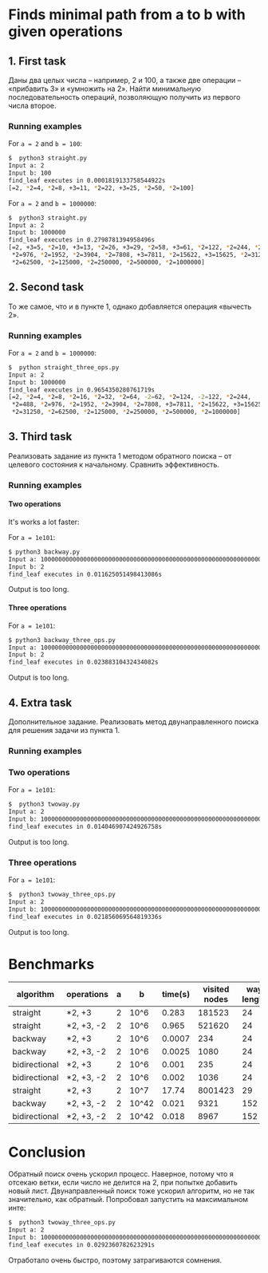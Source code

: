 # Finds minimal path from a to b with given operations
## 1. First task
Даны два целых числа – например, 2 и 100, а также две операции – «прибавить 3» и «умножить на 2». Найти минимальную последовательность операций, позволяющую получить из первого числа второе.
### Running examples

For `a = 2` and `b = 100`:
```bash
$  python3 straight.py
Input a: 2
Input b: 100
find_leaf executes in 0.0001819133758544922s
[=2, *2=4, *2=8, +3=11, *2=22, +3=25, *2=50, *2=100]
```

For `a = 2` and `b = 1000000`:
```bash
$  python3 straight.py
Input a: 2
Input b: 1000000
find_leaf executes in 0.2798781394958496s
[=2, +3=5, *2=10, +3=13, *2=26, +3=29, *2=58, +3=61, *2=122, *2=244, *2=488,
 *2=976, *2=1952, *2=3904, *2=7808, +3=7811, *2=15622, +3=15625, *2=31250,
 *2=62500, *2=125000, *2=250000, *2=500000, *2=1000000]
```

## 2. Second task
То же самое, что и в пункте 1, однако добавляется операция «вычесть 2».
### Running examples
For `a = 2` and `b = 1000000`:
```bash
$  python straight_three_ops.py
Input a: 2
Input b: 1000000
find_leaf executes in 0.9654350280761719s
[=2, *2=4, *2=8, *2=16, *2=32, *2=64, -2=62, *2=124, -2=122, *2=244,
 *2=488, *2=976, *2=1952, *2=3904, *2=7808, +3=7811, *2=15622, +3=15625,
 *2=31250, *2=62500, *2=125000, *2=250000, *2=500000, *2=1000000]
```

## 3. Third task
Реализовать задание из пункта 1 методом обратного поиска – от целевого состояния к начальному. Сравнить эффективность.


### Running examples
#### Two operations
It's works a lot faster:

For `a = 1e101`:
```bash
$ python3 backway.py
Input a: 100000000000000000000000000000000000000000000000000000000000000000000000000000000000000000000000000000
Input b: 2
find_leaf executes in 0.011625051498413086s
```
Output is too long.

#### Three operations
For `a = 1e101`:
```bash
$ python3 backway_three_ops.py
Input a: 100000000000000000000000000000000000000000000000000000000000000000000000000000000000000000000000000000
Input b: 2
find_leaf executes in 0.02388310432434082s
```
Output is too long.

## 4. Extra task
Дополнительное задание. Реализовать метод двунаправленного поиска для решения задачи из пункта 1.

### Running examples
### Two operations
For `a = 1e101`:
```bash
$  python3 twoway.py
Input a: 2
Input b: 100000000000000000000000000000000000000000000000000000000000000000000000000000000000000000000000000000
find_leaf executes in 0.014046907424926758s
```
Output is too long.

### Three operations
For `a = 1e101`:
```bash
$  python3 twoway_three_ops.py
Input a: 2
Input b: 100000000000000000000000000000000000000000000000000000000000000000000000000000000000000000000000000000
find_leaf executes in 0.021856069564819336s
```
Output is too long.

# Benchmarks

| algorithm | operations | a   | b   | time(s) | visited nodes | way lenght |
| --------- | ---------- | --- | --- | ------- | ------------- |--|
| straight  |*2, +3|2| 10^6| 0.283 | 181523  | 24 |
| straight  |*2, +3, -2|2| 10^6|0.965 |521620 | 24 |
| backway   |*2, +3|2| 10^6| 0.0007 | 234 | 24 |
| backway   |*2, +3, -2|2| 10^6| 0.0025 | 1080 | 24 |
| bidirectional   |*2, +3|2| 10^6| 0.001 | 235 | 24 |
| bidirectional   |*2, +3, -2|2| 10^6| 0.002 | 1036 | 24 |
| straight  |*2, +3|2| 10^7| 17.74 | 8001423  | 29 |
| backway   |*2, +3, -2|2| 10^42| 0.021 | 9321 | 152 |
| bidirectional   |*2, +3, -2|2| 10^42| 0.018 | 8967 | 152 |


# Conclusion
Обратный поиск очень ускорил процесс. Наверное, потому что я отсекаю ветки, если число не делится на 2, при попытке добавить новый лист. 
Двунаправленный поиск тоже ускорил алгоритм, но не так значительно, как обратный. Попробовал запустить на максимальном инте:

```bash
$  python3 twoway_three_ops.py
Input a: 2
Input b: 100000000000000000000000000000000000000000000000000000000000000000000000000000000000000000000000000000000000000000000000000000000000000000000000000000000000000000000000000000000000000000000000000000000000000000000000000000000000000000000000000000000000000000000000000000000000000000000000000000000000000000000
find_leaf executes in 0.0292360782623291s
```

Отработало очень быстро, поэтому затрагиваются сомнения.